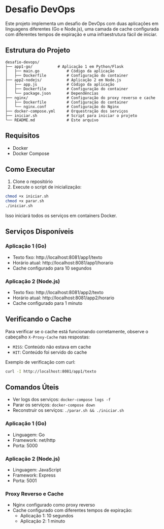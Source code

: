 # Desafio DevOps

Este projeto implementa um desafio de DevOps com duas aplicações em linguagens diferentes (Go e Node.js), uma camada de cache configurada com diferentes tempos de expiração e uma infraestrutura fácil de iniciar.

## Estrutura do Projeto

```
desafio-devops/
├── app1-go/           # Aplicação 1 em Python/Flask
│   ├── main.go            # Código da aplicação
│   ├── Dockerfile         # Configuração do container
├── app2-nodejs/           # Aplicação 2 em Node.js
│   ├── app.js             # Código da aplicação
│   ├── Dockerfile         # Configuração do container
│   └── package.json       # Dependências
├── nginx/                 # Configuração do proxy reverso e cache
│   ├── Dockerfile         # Configuração do container
│   └── nginx.conf         # Configuração do Nginx
├── docker-compose.yml     # Orquestração dos serviços
├── iniciar.sh             # Script para iniciar o projeto
└── README.md              # Este arquivo
```

## Requisitos

- Docker
- Docker Compose

## Como Executar

1. Clone o repositório
2. Execute o script de inicialização:

```bash
chmod +x iniciar.sh
chmod +x parar.sh
./iniciar.sh
```

Isso iniciará todos os serviços em containers Docker.

## Serviços Disponíveis

### Aplicação 1 (Go)
- Texto fixo: http://localhost:8081/app1/texto
- Horário atual: http://localhost:8081/app1/horario
- Cache configurado para 10 segundos

### Aplicação 2 (Node.js)
- Texto fixo: http://localhost:8081/app2/texto
- Horário atual: http://localhost:8081/app2/horario
- Cache configurado para 1 minuto

## Verificando o Cache

Para verificar se o cache está funcionando corretamente, observe o cabeçalho `X-Proxy-Cache` nas respostas:
- `MISS`: Conteúdo não estava em cache
- `HIT`: Conteúdo foi servido do cache

Exemplo de verificação com curl:
```bash
curl -I http://localhost:8081/app1/texto
```

## Comandos Úteis

- Ver logs dos serviços: `docker-compose logs -f`
- Parar os serviços: `docker-compose down`
- Reconstruir os serviços: `./parar.sh && ./iniciar.sh`

### Aplicação 1 (Go)
- Linguagem: Go
- Framework: net/http
- Porta: 5000

### Aplicação 2 (Node.js)
- Linguagem: JavaScript
- Framework: Express
- Porta: 5001

### Proxy Reverso e Cache
- Nginx configurado como proxy reverso
- Cache configurado com diferentes tempos de expiração:
  - Aplicação 1: 10 segundos
  - Aplicação 2: 1 minuto

